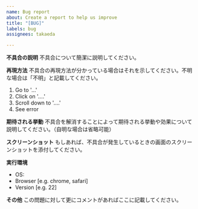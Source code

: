 ```yaml
---
name: Bug report
about: Create a report to help us improve
title: "[BUG]"
labels: bug
assignees: takaeda

---
```


**不具合の説明**
不具合について簡潔に説明してください。

**再現方法**
不具合の再現方法が分かっている場合はそれを示してください。不明な場合は「不明」と記載してください。
1. Go to '...'
2. Click on '....'
3. Scroll down to '....'
4. See error

**期待される挙動**
不具合を解消することによって期待される挙動や効果について説明してください。（自明な場合は省略可能）

**スクリーンショット**
もしあれば、不具合が発生しているときの画面のスクリーンショットを添付してください。

**実行環境**
 - OS: 
 - Browser [e.g. chrome, safari]
 - Version [e.g. 22]

**その他**
この問題に対して更にコメントがあればここに記載してください。

